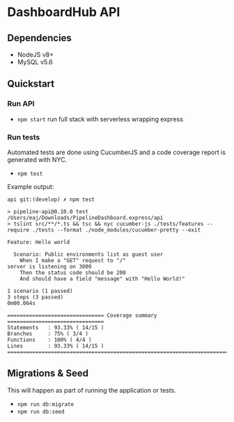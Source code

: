 # DashboardHub API

## Dependencies

- NodeJS v8+
- MySQL v5.6

## Quickstart

### Run API

- `npm start` run full stack with serverless wrapping express

### Run tests

Automated tests are done using CucumberJS and a code coverage report is generated with NYC.

- `npm test`

Example output:

```
api git:(develop) ✗ npm test

> pipeline-api@0.10.0 test /Users/eaj/Downloads/PipelineDashboard.express/api
> tslint src/**/*.ts && tsc && nyc cucumber-js ./tests/features --require ./tests --format ./node_modules/cucumber-pretty --exit

Feature: Hello world

  Scenario: Public environments list as guest user
    When I make a "GET" request to "/"
server is listening on 3000
    Then the status code should be 200
    And should have a field "message" with "Hello World!"

1 scenario (1 passed)
3 steps (3 passed)
0m00.064s

=============================== Coverage summary ===============================
Statements   : 93.33% ( 14/15 )
Branches     : 75% ( 3/4 )
Functions    : 100% ( 4/4 )
Lines        : 93.33% ( 14/15 )
================================================================================
```

## Migrations & Seed

This will happen as part of running the application or tests.

- `npm run db:migrate`
- `npm run db:seed`
